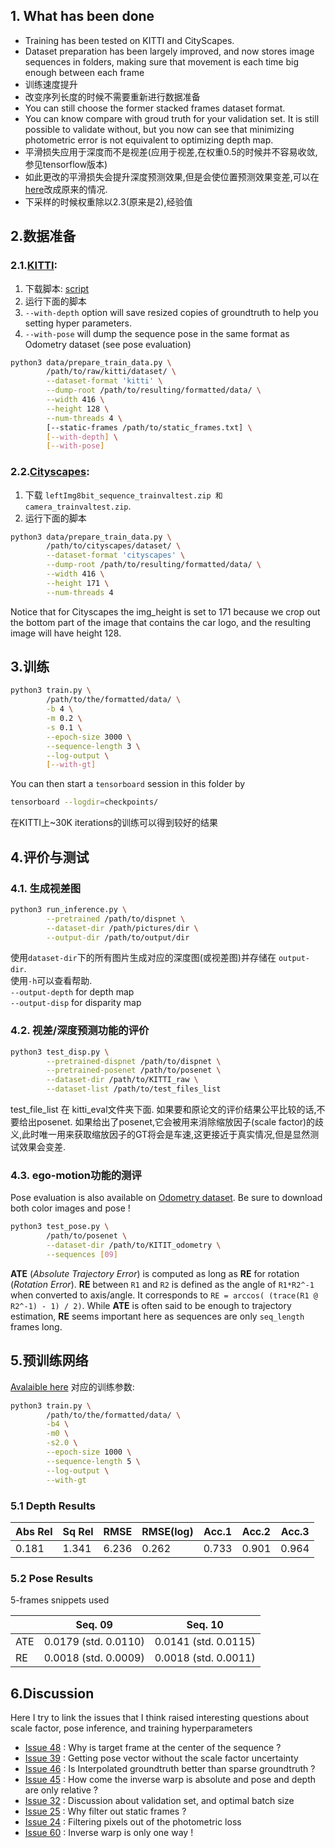 ## 1. What has been done

* Training has been tested on KITTI and CityScapes.
* Dataset preparation has been largely improved, and now stores image sequences in folders, making sure that movement is each time big enough between each frame
* 训练速度提升
* 改变序列长度的时候不需要重新进行数据准备
* You can still choose the former stacked frames dataset format.
* You can know compare with groud truth for your validation set. It is still possible to validate without, but you now can see that minimizing photometric error is not equivalent to optimizing depth map.
* 平滑损失应用于深度而不是视差(应用于视差,在权重0.5的时候并不容易收敛,参见tensorflow版本)
* 如此更改的平滑损失会提升深度预测效果,但是会使位置预测效果变差,可以在[here](train.py#L270)改成原来的情况.
* 下采样的时候权重除以2.3(原来是2),经验值

## 2.数据准备

### 2.1.[KITTI](http://www.cvlibs.net/datasets/kitti/raw_data.php): <br>
1. 下载脚本: [script](http://www.cvlibs.net/download.php?file=raw_data_downloader.zip)<br>
2. 运行下面的脚本 <br>
3. `--with-depth` option will save resized copies of groundtruth to help you setting hyper parameters. <br>
4.  `--with-pose` will dump the sequence pose in the same format as Odometry dataset (see pose evaluation)<br>
```bash
python3 data/prepare_train_data.py \
        /path/to/raw/kitti/dataset/ \
        --dataset-format 'kitti' \
        --dump-root /path/to/resulting/formatted/data/ \
        --width 416 \
        --height 128 \
        --num-threads 4 \
        [--static-frames /path/to/static_frames.txt] \
        [--with-depth] \
        [--with-pose]
```
### 2.2.[Cityscapes](https://www.cityscapes-dataset.com/):
 1. 下载 `leftImg8bit_sequence_trainvaltest.zip 和 camera_trainvaltest.zip`. <br>
 2. 运行下面的脚本 <br>
```bash
python3 data/prepare_train_data.py \
        /path/to/cityscapes/dataset/ \
        --dataset-format 'cityscapes' \
        --dump-root /path/to/resulting/formatted/data/ \
        --width 416 \
        --height 171 \
        --num-threads 4
```
Notice that for Cityscapes the img_height is set to 171 because we crop out the bottom part of the image that contains the car logo, and the resulting image will have height 128.


## 3.训练
```bash
python3 train.py \
        /path/to/the/formatted/data/ \
        -b 4 \
        -m 0.2 \
        -s 0.1 \
        --epoch-size 3000 \
        --sequence-length 3 \
        --log-output \
        [--with-gt]
```
You can then start a `tensorboard` session in this folder by
```bash
tensorboard --logdir=checkpoints/
```
在KITTI上~30K iterations的训练可以得到较好的结果

## 4.评价与测试
### 4.1. 生成视差图<br>
```bash
python3 run_inference.py \
        --pretrained /path/to/dispnet \
        --dataset-dir /path/pictures/dir \
        --output-dir /path/to/output/dir
```
使用`dataset-dir`下的所有图片生成对应的深度图(或视差图)并存储在 `output-dir`.<br>
使用`-h`可以查看帮助.<br>
`--output-depth` for depth map<br>
`--output-disp` for disparity map<br>


### 4.2. 视差/深度预测功能的评价<br>
```bash
python3 test_disp.py \
        --pretrained-dispnet /path/to/dispnet \
        --pretrained-posenet /path/to/posenet \
        --dataset-dir /path/to/KITTI_raw \
        --dataset-list /path/to/test_files_list
```
test_file_list 在 kitti_eval文件夹下面. 
如果要和原论文的评价结果公平比较的话,不要给出posenet.
如果给出了posenet,它会被用来消除缩放因子(scale factor)的歧义,此时唯一用来获取缩放因子的GT将会是车速,这更接近于真实情况,但是显然测试效果会变差.

### 4.3. ego-motion功能的测评<br> 
Pose evaluation is also available on [Odometry dataset](http://www.cvlibs.net/datasets/kitti/eval_odometry.php). Be sure to download both color images and pose !
```bash
python3 test_pose.py \
        /path/to/posenet \
        --dataset-dir /path/to/KITIT_odometry \
        --sequences [09]
```

**ATE** (*Absolute Trajectory Error*) is computed as long as **RE** for rotation (*Rotation Error*). 
**RE** between `R1` and `R2` is defined as the angle of `R1*R2^-1` when converted to axis/angle. 
It corresponds to `RE = arccos( (trace(R1 @ R2^-1) - 1) / 2)`.
While **ATE** is often said to be enough to trajectory estimation, **RE** seems important here as sequences are only `seq_length` frames long.

## 5.预训练网络
[Avalaible here](https://drive.google.com/drive/folders/1H1AFqSS8wr_YzwG2xWwAQHTfXN5Moxmx)
对应的训练参数:
```bash
python3 train.py \
        /path/to/the/formatted/data/ \
        -b4 \
        -m0 \
        -s2.0 \
        --epoch-size 1000 \
        --sequence-length 5 \
        --log-output \
        --with-gt
```

### 5.1 Depth Results

| Abs Rel | Sq Rel | RMSE  | RMSE(log) | Acc.1 | Acc.2 | Acc.3 |
|---------|--------|-------|-----------|-------|-------|-------|
| 0.181   | 1.341  | 6.236 | 0.262     | 0.733 | 0.901 | 0.964 | 

### 5.2 Pose Results

5-frames snippets used

|    | Seq. 09              | Seq. 10              |
|----|----------------------|----------------------|
|ATE | 0.0179 (std. 0.0110) | 0.0141 (std. 0.0115) |
|RE  | 0.0018 (std. 0.0009) | 0.0018 (std. 0.0011) | 


## 6.Discussion

Here I try to link the issues that I think raised interesting questions about scale factor, pose inference, and training hyperparameters

 - [Issue 48](https://github.com/ClementPinard/SfmLearner-Pytorch/issues/48) : Why is target frame at the center of the sequence ?
 - [Issue 39](https://github.com/ClementPinard/SfmLearner-Pytorch/issues/39) : Getting pose vector without the scale factor uncertainty
 - [Issue 46](https://github.com/ClementPinard/SfmLearner-Pytorch/issues/46) : Is Interpolated groundtruth better than sparse groundtruth ?
 - [Issue 45](https://github.com/ClementPinard/SfmLearner-Pytorch/issues/45) : How come the inverse warp is absolute and pose and depth are only relative ?
 - [Issue 32](https://github.com/ClementPinard/SfmLearner-Pytorch/issues/32) : Discussion about validation set, and optimal batch size
 - [Issue 25](https://github.com/ClementPinard/SfmLearner-Pytorch/issues/25) : Why filter out static frames ?
 - [Issue 24](https://github.com/ClementPinard/SfmLearner-Pytorch/issues/24) : Filtering pixels out of the photometric loss
 - [Issue 60](https://github.com/ClementPinard/SfmLearner-Pytorch/issues/60) : Inverse warp is only one way !

